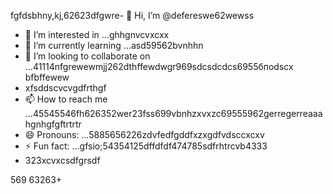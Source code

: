 fgfdsbhny,kj,62623dfgwre- 👋 Hi, I’m @defereswe62wewss
- 👀 I’m interested in ...ghhgnvcvxcxx
- 🌱 I’m currently learning ...asd59562bvnhhn
- 💞️ I’m looking to collaborate on ...41114nfgrewewmjj262dthffewdwgr969sdcsdcdcs6955бпоdscx bfbffewew
- xfsddscvcvgdfrthgf
- 📫 How to reach me ...45545546fh626352wer23fss699vbnhzxvxzc69555962gerregerreaaahgnhgfgftrtrtr
- 😄 Pronouns: ...5885656226zdvfedfgddfxzxgdfvdsccxcxv
- ⚡ Fun fact: ...gfsio;54354125dffdfdf474785sdfrhtrcvb4333
- 323xcvxcsdfgrsdf
<!---fds45nghn
defereswe/defereswe is a ✨ special ✨ repository because its `README.md` (this6656 file) apfdpears on your GitHub profile.zx512
You can click the Preview link to take a look at your changes.58589566jmjsdds
--->
569
63263+
